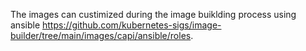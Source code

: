 The images can custimized during the image buiklding process using ansible https://github.com/kubernetes-sigs/image-builder/tree/main/images/capi/ansible/roles. 
